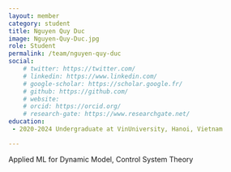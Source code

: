 ```yaml
---
layout: member
category: student
title: Nguyen Quy Duc
image: Nguyen-Quy-Duc.jpg
role: Student
permalink: /team/nguyen-quy-duc
social:
    # twitter: https://twitter.com/
    # linkedin: https://www.linkedin.com/
    # google-scholar: https://scholar.google.fr/
    # github: https://github.com/
    # website:
    # orcid: https://orcid.org/
    # research-gate: https://www.researchgate.net/
education:
 - 2020-2024 Undergraduate at VinUniversity, Hanoi, Vietnam

---
```


Applied ML for Dynamic Model, Control System Theory
